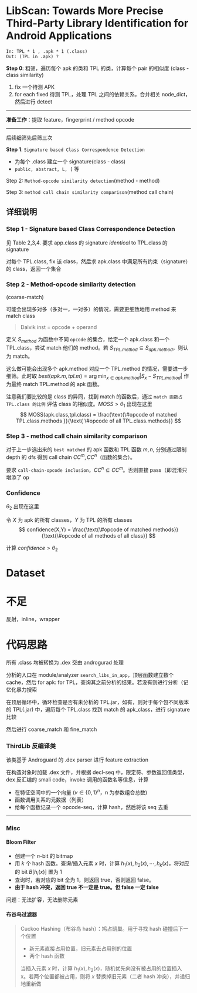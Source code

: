 LibScan: Towards More Precise Third-Party Library Identification for Android Applications
===
```
In: TPL * 1 , .apk * 1 (.class)
Out: (TPL in .apk) ?
```

**Step 0**: 粗筛，遍历每个 apk 的类和 TPL 的类，计算每个 pair 的相似度 (class - class similarity)

1. fix 一个待测 APK
2. for each fixed 待测 TPL，处理 TPL 之间的依赖关系，合并相关 node_dict，然后进行 detect

---
**准备工作**：提取 feature，fingerprint / method opcode

---
后续细筛先后筛三次

**Step 1**: `Signature based Class Correspondence Detection`
- 为每个 .class 建立一个 signature(class - class)
- `public, abstract, L, [` 等

Step 2: `Method-opcode similarity detection`(method - method)

Step 3: `method call chain similarity comparison`(method call chain)


## 详细说明

### Step 1 - Signature based Class Correspondence Detection
见 Table 2,3,4. 要求 app.class 的 signature *identical* to TPL.class 的 signature

对每个 TPL.class, fix 该 class，然后求 apk.class 中满足所有约束（signature）的 class，返回一个集合



### Step 2 - Method-opcode similarity detection
(coarse-match)

可能会出现多对多（多对一，一对多）的情况，需要更细致地用 method 来 match class

> Dalvik inst = opcode + operand

定义 $S_{method}$ 为函数中不同 `opcode` 的集合，给定一个 apk.class  和一个 TPL.class，尝试 match 他们的 method。若 $S_{TPL.method} \subseteq S_{apk.method}$，则认为 match。

这么做可能会出现多个 apk.method 对应一个 TPL.method 的情况，需要进一步细筛。此时取 $best(apk.m, tpl.m) = \arg\min_{x\in apk.method} |S_x - S_{TPL.method}|$ 作为最终 match TPL.method 的 apk 函数。

注意我们要比较的是 class 的异同，找到 match 的函数后，通过 `match 函数占 TPL.class 的比例` 评估 class 的相似度。$MOSS > \theta_1$ 出现在这里
$$
MOSS(apk.class,tpl.class) = \frac{\text{\#opcode of matched TPL.class.methods }}{\text{ \#opcode of all TPL.class.methods}}
$$


### Step 3 - method call chain similarity comparison
对于上一步选出来的 `best matched` 的 apk 函数和 TPL 函数 $m, n$, 分别通过限制 depth 的 dfs 得到 call chain $CC^m, CC^n$（函数的集合）。

要求 `call-chain-opcode inclusion`，$CC^n \subseteq CC^m$。否则直接 pass（即混淆只增添了 op

### Confidence
$\theta_2$ 出现在这里

令 $X$ 为 apk 的所有 classes，$Y$ 为 TPL 的所有 classes
$$
confidence(X,Y) = \frac{\text{\#opcode of matched methods}}{\text{\#opcode of all methods of all class}}
$$

计算 $confidence > \theta_2$

# Dataset

# 不足
反射，inline，wrapper   

# 代码思路
所有 .class 均被转换为 .dex 交由 androgurad 处理

分析的入口在 module/analyzer `search_libs_in_app`，顶层函数建立数个 cache，然后 for apk: for TPL，查询其之前分析的结果。若没有则进行分析（记忆化暴力搜索

在顶层循环中，循环检查是否有未分析的 TPL.jar，如有，则对于每个包不同版本的 TPL(.jar) 中，遍历每个 TPL.class 找到 match 的 apk_class，进行 signature 比较

然后进行 coarse_match 和 fine_match



### ThirdLib 反编译类
该类基于 Androguard 的 .dex parser 进行 feature extraction

在构造对象时加载 .dex 文件，并根据 decl-seq 中，限定符、参数返回值类型，dex 反汇编的 smali code，invoke 调用的函数名等信息，计算
- 在特征空间中的一个向量 ($v\in \{0,1\}^n$，n 为参数组合总数)
- 函数调用关系的元数据（列表）
- 给每个函数记录一个 opcode-seq，计算 hash，然后将该 seq 去重


----

### Misc
#### Bloom Filter
- 创建一个 $n$-bit 的 bitmap
- 用 $k$ 个 hash 函数。查询/插入元素 $x$ 时，计算 $h_1(x), h_2(x), \cdots, h_k(x)$，将对应的 bit $B[h_i(x)]$ 置为 1
- 查询时，若对应的 bit 全为 1，则返回 true，否则返回 false。
- **由于 hash 冲突，返回 true 不一定是 true。但 false 一定 false**

问题：无法扩容，无法删除元素

#### 布谷鸟过滤器
> Cuckoo Hashing（布谷鸟 hash）：鸠占鹊巢。用于寻找 hash 碰撞后下一个位置
> - 新元素直接占用位置，旧元素去占用别的位置
> - 两个 hash 函数
>
> 当插入元素 $x$ 时，计算 $h_1(x), h_2(x)$，随机优先向没有被占用的位置插入 x。若两个位置都被占用，则将 $x$ 替换掉旧元素（二者 hash 冲突），并递归地重新做


